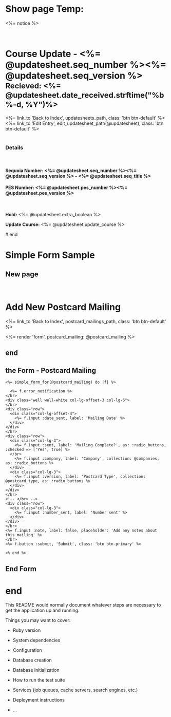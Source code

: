 # Show page Temp:

<p id="notice"><%= notice %></p>

<div class="page-header ">
</br>
  <h1 class="text-center"><strong>Course Update - <%= @updatesheet.seq_number %><%= @updatesheet.seq_version %></strong> </br><small>Recieved: <%= @updatesheet.date_received.strftime("%b %-d, %Y")%></small></h1>
  <div class="col-lg-offset-2">
    <%= link_to 'Back to Index', updatesheets_path, class: 'btn btn-default' %> <%= link_to 'Edit Entry', edit_updatesheet_path(@updatesheet), class: 'btn btn-default' %>
  </div>
</div>
</br>
<div class="col-lg-offset-2 col-lg-8">
<div class="well well-white" >
  <h3 class=""><strong>Details</strong></h3>
</br>

  <h4>
    <strong>Sequoia Number:</strong>
    <%= @updatesheet.seq_number %><%= @updatesheet.seq_version %> - <%= @updatesheet.seq_title %>
  </h4>

  <h4>
    <strong>PES Number:</strong>
    <%= @updatesheet.pes_number %><%= @updatesheet.pes_version %>
  </h4>

</br>
  <p>
      <strong>Hold:</strong>
      <%= @updatesheet.extra_boolean %>
  </p>

  <p>
    <strong>Update Course:</strong>
    <%= @updatesheet.update_course %>
  </p>
</div>
# end

# Simple Form Sample

## New page
<div class="page-header ">
</br>
  <h1 class="text-center">Add New Postcard Mailing</h1>
  <div class="col-lg-offset-3">
    <%= link_to 'Back to Index', postcard_mailings_path, class: 'btn btn-default' %>
  </div>
</div>

<%= render 'form', postcard_mailing: @postcard_mailing %>
## end

## the Form - Postcard Mailing
    <%= simple_form_for(@postcard_mailing) do |f| %>

      <%= f.error_notification %>
    </br>
    <div class="well well-white col-lg-offset-3 col-lg-6">
    </br>
    <div class="row">
      <div class="col-lg-offset-4">
        <%= f.input :date_sent, label: 'Mailing Date' %>
      </div>
    </div>
    </br>
    <div class="row">
      <div class="col-lg-3">
        <%= f.input :sent, label: 'Mailing Complete?', as: :radio_buttons, :checked => ['Yes', true] %>
      </br>
        <%= f.input :company, label: 'Company', collection: @companies, as: :radio_buttons %>
      </div>
      <div class="col-lg-3">
        <%= f.input :version, label: 'Postcard Type', collection: @postcard_type, as: :radio_buttons %>
      </div>
    </div>
    </br>
    <!-- </br> -->
    <div class="row">
      <div class="col-lg-3">
        <%= f.input :number_sent, label: 'Number sent' %>
      </div>
    </div>
    </br>
    <%= f.input :note, label: false, placeholder: 'Add any notes about this mailing' %>
    </br>
    <%= f.button :submit, 'Submit', class: 'btn btn-primary' %>

    <% end %>
## End Form
# end

This README would normally document whatever steps are necessary to get the
application up and running.

Things you may want to cover:

* Ruby version

* System dependencies

* Configuration

* Database creation

* Database initialization

* How to run the test suite

* Services (job queues, cache servers, search engines, etc.)

* Deployment instructions

* ...
